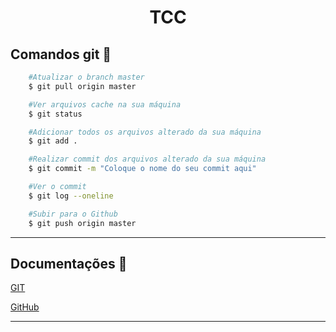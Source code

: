 <h1 align="center">TCC</h1>



## Comandos git :scroll:
```bash
    #Atualizar o branch master
    $ git pull origin master

    #Ver arquivos cache na sua máquina
    $ git status

    #Adicionar todos os arquivos alterado da sua máquina
    $ git add .

    #Realizar commit dos arquivos alterado da sua máquina
    $ git commit -m "Coloque o nome do seu commit aqui"

    #Ver o commit
    $ git log --oneline

    #Subir para o Github
    $ git push origin master

```
---
## Documentações :mag_right:
<a href="https://git-scm.com/docs/git-help">GIT<a>

<a href="https://help.github.com/pt/github">GitHub<a>


---